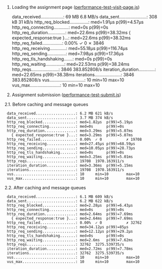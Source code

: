 1. Loading the assignment page ([performance-test-visit-page.js](../k6/performance-test-visit-page.js))

     data_received..................: 69 MB  6.8 MB/s
     data_sent......................: 308 kB 31 kB/s
     http_req_blocked...............: med=1.91µs  p(99)=4.57µs  
     http_req_connecting............: med=0s      p(99)=0s      
     http_req_duration..............: med=22.6ms  p(99)=38.32ms 
       { expected_response:true }...: med=22.6ms  p(99)=38.32ms 
     http_req_failed................: 0.00%  ✓ 0          ✗ 3846
     http_req_receiving.............: med=55.18µs p(99)=116.74µs
     http_req_sending...............: med=7.98µs  p(99)=17.36µs 
     http_req_tls_handshaking.......: med=0s      p(99)=0s      
     http_req_waiting...............: med=22.53ms p(99)=38.24ms 
     http_reqs......................: 3846   383.852808/s
     iteration_duration.............: med=22.65ms p(99)=38.38ms 
     iterations.....................: 3846   383.852808/s
     vus............................: 10     min=10       max=10
     vus_max........................: 10     min=10       max=10


2. Assignment submission ([performance-test-submit.js](../k6/performance-test-submit.js))

2.1. Before caching and message queues

     data_received..................: 6.2 MB 621 kB/s
     data_sent......................: 3.7 MB 374 kB/s
     http_req_blocked...............: med=1.82µs  p(99)=5.19µs 
     http_req_connecting............: med=0s      p(99)=0s     
     http_req_duration..............: med=3.29ms  p(99)=5.07ms 
       { expected_response:true }...: med=3.29ms  p(99)=5.07ms 
     http_req_failed................: 0.00%  ✓ 0           ✗ 19708
     http_req_receiving.............: med=27.45µs p(99)=68.59µs
     http_req_sending...............: med=10.05µs p(99)=28.73µs
     http_req_tls_handshaking.......: med=0s      p(99)=0s     
     http_req_waiting...............: med=3.25ms  p(99)=5.01ms 
     http_reqs......................: 19708  1970.163911/s
     iteration_duration.............: med=3.36ms  p(99)=5.15ms 
     iterations.....................: 19708  1970.163911/s
     vus............................: 10     min=10        max=10 
     vus_max........................: 10     min=10        max=10 

2.2. After caching and message queues

     data_received..................: 6.1 MB 609 kB/s
     data_sent......................: 6.2 MB 622 kB/s
     http_req_blocked...............: med=2.28µs  p(99)=6.43µs
     http_req_connecting............: med=0s      p(99)=0s    
     http_req_duration..............: med=2.64ms  p(99)=7.69ms
       { expected_response:true }...: med=2.64ms  p(99)=7.69ms
     http_req_failed................: 0.00%  ✓ 0           ✗ 32762
     http_req_receiving.............: med=34.12µs p(99)=85µs  
     http_req_sending...............: med=12.12µs p(99)=29.2µs
     http_req_tls_handshaking.......: med=0s      p(99)=0s    
     http_req_waiting...............: med=2.6ms   p(99)=7.62ms
     http_reqs......................: 32762  3275.539735/s
     iteration_duration.............: med=2.72ms  p(99)=7.78ms
     iterations.....................: 32762  3275.539735/s
     vus............................: 10     min=10        max=10 
     vus_max........................: 10     min=10        max=10 
